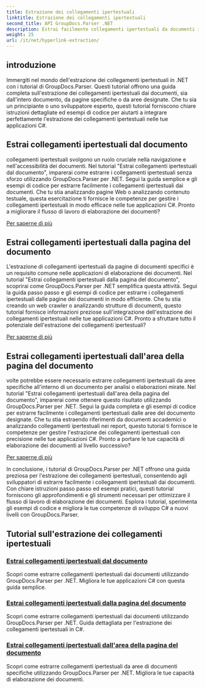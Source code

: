 ```yaml
---
title: Estrazione dei collegamenti ipertestuali
linktitle: Estrazione dei collegamenti ipertestuali
second_title: API GroupDocs.Parser .NET
description: Estrai facilmente collegamenti ipertestuali da documenti in .NET con GroupDocs.Parser. Migliora le tue applicazioni C# con guide dettagliate per l'estrazione dei collegamenti ipertestuali.
weight: 25
url: /it/net/hyperlink-extraction/
---
```

## introduzione

Immergiti nel mondo dell'estrazione dei collegamenti ipertestuali in .NET con i tutorial di GroupDocs.Parser. Questi tutorial offrono una guida completa sull'estrazione dei collegamenti ipertestuali dai documenti, sia dall'intero documento, da pagine specifiche o da aree designate. Che tu sia un principiante o uno sviluppatore esperto, questi tutorial forniscono chiare istruzioni dettagliate ed esempi di codice per aiutarti a integrare perfettamente l'estrazione dei collegamenti ipertestuali nelle tue applicazioni C#.

## Estrai collegamenti ipertestuali dal documento

collegamenti ipertestuali svolgono un ruolo cruciale nella navigazione e nell'accessibilità dei documenti. Nel tutorial "Estrai collegamenti ipertestuali dal documento", imparerai come estrarre i collegamenti ipertestuali senza sforzo utilizzando GroupDocs.Parser per .NET. Segui la guida semplice e gli esempi di codice per estrarre facilmente i collegamenti ipertestuali dai documenti. Che tu stia analizzando pagine Web o analizzando contenuto testuale, questa esercitazione ti fornisce le competenze per gestire i collegamenti ipertestuali in modo efficace nelle tue applicazioni C#. Pronto a migliorare il flusso di lavoro di elaborazione dei documenti?

[Per saperne di più](./extract-hyperlinks-from-document/)

## Estrai collegamenti ipertestuali dalla pagina del documento

L'estrazione di collegamenti ipertestuali da pagine di documenti specifici è un requisito comune nelle applicazioni di elaborazione dei documenti. Nel tutorial "Estrai collegamenti ipertestuali dalla pagina del documento", scoprirai come GroupDocs.Parser per .NET semplifica questa attività. Segui la guida passo passo e gli esempi di codice per estrarre i collegamenti ipertestuali dalle pagine dei documenti in modo efficiente. Che tu stia creando un web crawler o analizzando strutture di documenti, questo tutorial fornisce informazioni preziose sull'integrazione dell'estrazione dei collegamenti ipertestuali nelle tue applicazioni C#. Pronto a sfruttare tutto il potenziale dell'estrazione dei collegamenti ipertestuali?

[Per saperne di più](./extract-hyperlinks-from-document-page/)

## Estrai collegamenti ipertestuali dall'area della pagina del documento

volte potrebbe essere necessario estrarre collegamenti ipertestuali da aree specifiche all'interno di un documento per analisi o elaborazioni mirate. Nel tutorial "Estrai collegamenti ipertestuali dall'area della pagina del documento", imparerai come ottenere questo risultato utilizzando GroupDocs.Parser per .NET. Segui la guida completa e gli esempi di codice per estrarre facilmente i collegamenti ipertestuali dalle aree del documento designate. Che tu stia estraendo riferimenti da documenti accademici o analizzando collegamenti ipertestuali nei report, questo tutorial ti fornisce le competenze per gestire l'estrazione dei collegamenti ipertestuali con precisione nelle tue applicazioni C#. Pronto a portare le tue capacità di elaborazione dei documenti al livello successivo?

[Per saperne di più](./extract-hyperlinks-from-document-page-area/)

In conclusione, i tutorial di GroupDocs.Parser per .NET offrono una guida preziosa per l'estrazione dei collegamenti ipertestuali, consentendo agli sviluppatori di estrarre facilmente i collegamenti ipertestuali dai documenti. Con chiare istruzioni passo passo ed esempi pratici, questi tutorial forniscono gli approfondimenti e gli strumenti necessari per ottimizzare il flusso di lavoro di elaborazione dei documenti. Esplora i tutorial, sperimenta gli esempi di codice e migliora le tue competenze di sviluppo C# a nuovi livelli con GroupDocs.Parser.
## Tutorial sull'estrazione dei collegamenti ipertestuali
### [Estrai collegamenti ipertestuali dal documento](./extract-hyperlinks-from-document/)
Scopri come estrarre collegamenti ipertestuali dai documenti utilizzando GroupDocs.Parser per .NET. Migliora le tue applicazioni C# con questa guida semplice.
### [Estrai collegamenti ipertestuali dalla pagina del documento](./extract-hyperlinks-from-document-page/)
Scopri come estrarre collegamenti ipertestuali dai documenti utilizzando GroupDocs.Parser per .NET. Guida dettagliata per l'estrazione dei collegamenti ipertestuali in C#.
### [Estrai collegamenti ipertestuali dall'area della pagina del documento](./extract-hyperlinks-from-document-page-area/)
Scopri come estrarre collegamenti ipertestuali da aree di documenti specifiche utilizzando GroupDocs.Parser per .NET. Migliora le tue capacità di elaborazione dei documenti.